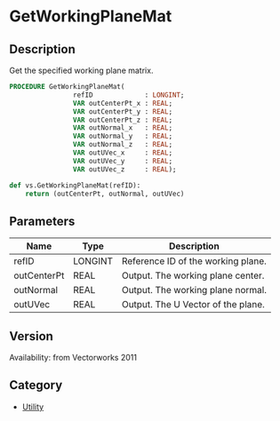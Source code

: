 # GetWorkingPlaneMat

## Description
Get the specified working plane matrix.

```pascal
PROCEDURE GetWorkingPlaneMat(
				refID             : LONGINT;
				VAR outCenterPt_x : REAL;
				VAR outCenterPt_y : REAL;
				VAR outCenterPt_z : REAL;
				VAR outNormal_x   : REAL;
				VAR outNormal_y   : REAL;
				VAR outNormal_z   : REAL;
				VAR outUVec_x     : REAL;
				VAR outUVec_y     : REAL;
				VAR outUVec_z     : REAL);
```

```python
def vs.GetWorkingPlaneMat(refID):
    return (outCenterPt, outNormal, outUVec)
```

## Parameters
|Name|Type|Description|
|---|---|---|
|refID|LONGINT|Reference ID of the working plane.|
|outCenterPt|REAL|Output. The working plane center.|
|outNormal|REAL|Output. The working plane normal.|
|outUVec|REAL|Output. The U Vector of the plane.|

## Version
Availability: from Vectorworks 2011

## Category
* [Utility](../Categories/Utility.md)
